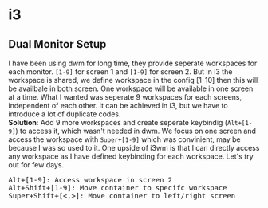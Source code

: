 # i3

## Dual Monitor Setup
I have been using dwm for long time, they provide seperate workspaces for each monitor. `[1-9]` for screen 1 and `[1-9]` for screen 2. But in i3
the workspace is shared, we define workspace in the config [1-10] then this will be availbale in both screen. One workspace will be available in one
screen at a time. What I wanted was seperate 9 workspaces for each screens, independent of each other. It can be achieved in i3, but we have to
introduce a lot of duplicate codes.  
**Solution**: Add 9 more workspaces and create seperate keybindig (`Alt+[1-9]`) to access it, which wasn't needed in dwm. We focus on one screen and
access the workspace with `Super+[1-9]` which was convinient, may be because I was so used to it. One upside of i3wm is that I can directly access any
workspace as I have defined keybinding for each workspace. Let's try out for few days.

<pre>
<kbd>Alt+[1-9]</kbd>: Access workspace in screen 2
<kbd>Alt+Shift+[1-9]</kbd>: Move container to specifc workspace
<kbd>Super+Shift+[<,>]</kbd>: Move container to left/right screen
</pre>

